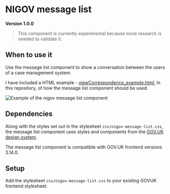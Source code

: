 # NIGOV message list
**Version 1.0.0** 

> This component is currently experimental because more research is needed to validate it.

## When to use it
Use the message list component to show a conversation between the users of a case management system.

I have included a HTML example - [viewCorrespondence_example.html](https://davidcreativeuk.github.io/NIGOV-message-list/viewCorrespondence_example.html), in this repository, of how the message list component should be used.

![Example of the nigov message list component](./readme-images/view-correspondence-example.png)


## Dependencies
Along with the styles set out in the stylesheet `css/nigov-message-list.css`, the message list component uses styles and components from the [GOV.UK design system](https://design-system.service.gov.uk/).

The message list component is compatible with GOV.UK frontend versions 3.14.0.


## Setup
Add the stylesheet `css/nigov-message-list.css` to your existing GOVUK frontend stylesheet.



